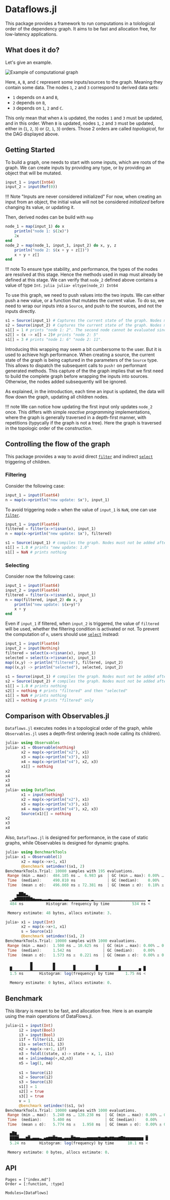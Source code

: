 # Dataflows.jl

This package provides a framework to run computations in a tolological order of the dependency graph.
It aims to be fast and allocation free, for low-latency applications.

## What does it do?

Let's give an example.

![Example of computational graph](assets/map.svg)

Here, `A`, `B`, and `C` represent some inputs/sources to the graph.
Meaning they contain some data.
The nodes `1`, `2` and `3` correspond to derived data sets:
- `1` depends on `A` and `B`,
- `2` depends on `B`,
- `3` depends on `1`, `2` and `C`.

This only mean that when `A` is updated, the nodes `1` and `3` must be updated, and in this order.
When `B` is updated, nodes `1`, `2` and `3` must be updated, either in (`1`, `2`, `3`) or (`2`, `1`, `3`) orders.
Those 2 orders are called _topological_, for the DAG displayed above.

## Getting Started

To build a graph, one needs to start with some inputs, which are roots of the graph.
We can create inputs by providing any type, or by providing an object that will be mutated.
```julia
input_1 = input(Int64)
input_2 = input(Ref(0))
```

!!! Note "Inputs are never considered initialized"
    For now, when creating an input from an object, the initial value
    will not be considered _initialized_ before changing its value, or updating it.

Then, derived nodes can be build with `map`
```julia
node_1 = map(input_1) do x
    println("node 1: $(2x)")
    2x 
end
node_2 = map(node_1, input_1, input_2) do x, y, z
    println("node 2: $(x + y + z[])")
    x + y + z[]
end
```

!!! note
    To ensure type stability, and performance,
    the types of the nodes are resolved at this stage.
    Hence the methods used in map must already be defined at this stage.
    We can verify that `node_2` defined above contains a value of type `Int`.
    ```julia
    julia> eltype(node_2)
    Int64
    ```

To use this graph, we need to push values into the two inputs.
We can either push a new value, or a function that mutates the current value.
To do so, we need to wrap our inputs into a `Source`, and push to the sources,
and not the inputs directly.

```julia
s1 = Source(input_1) # Captures the current state of the graph. Nodes must not be added afterwards.
s2 = Source(input_2) # Captures the current state of the graph. Nodes must not be added afterwards.
s1[] = 1 # prints "node 1: 2". The second node cannot be evaluated since the data is missing
s2[] = (x -> x[] = 2)# prints "node 2: 5"
s1[] = 3 # prints "node 1: 6" "node 2: 11".
```

Introducing this wrapping may seem a bit cumbersome to the user.
But it is used to achieve high performance.
When creating a source, the current state of the graph is being captured in the
parameters of the `Source` type.
This allows to dispatch the subsequent calls to `push!` on performant generated methods.
This capture of the the graph implies that we first need to build the complete graph
before wrapping the inputs into sources.
Otherwise, the nodes added subsequently will be ignored.

As explained, in the introduction,
each time an input is updated, the data will flow down the graph, 
updating all children nodes.

!!! note
    We can notice how updating the first input only updates `node_2` once.
    This differs with simple _reactive programming_ implementations,
    where the graph is generally traversed in a depth-first manner,
    with repetitions (typycally if the graph is not a tree).
    Here the graph is traversed in the topologic order of the construction.

## Controlling the flow of the graph

This package provides a way to avoid direct [`filter`](@ref) and indirect [`select`](@ref)
triggering of children.

### Filtering
Consider the following case:

```julia
input_1 = input(Float64)
n = map(x->println("new update: $x"), input_1)
```
To avoid triggering node `n` when the value of `input_1` is `NaN`,
one can use [`filter`](@ref).

```julia
input_1 = input(Float64)
filtered = filter(x->!isnan(x), input_1)
n = map(x->println("new update: $x"), filtered)

s1 = Source(input_1) # compiles the graph. Nodes must not be added afterwards.
s1[] = 1.0 # prints "new update: 1.0"
s1[] = NaN # prints nothing 
```

### Selecting
Consider now the following case:
```julia
input_1 = input(Float64)
input_2 = input(Float64)
filtered = filter(x->!isnan(x), input_1)
n = map(filtered, input_2) do x, y
    println("new update: $(x+y)")
    x + y
end
```
Even if `input_1` if filtered, when `input_2` is triggered, the value of `filtered` will be
used, whether the filtering condition is activated or not.
To prevent the computation of `n`, users should use [`select`](@ref) instead:
```julia
input_1 = input(Float64)
input_2 = input(Nothing)
filtered = select(x->!isnan(x), input_1)
selected = select(x->!isnan(x), input_1)
map((x,y) -> println("filtered"), filtered, input_2)
map((x,y) -> println("selected"), selected, input_2)
    
s1 = Source(input_1) # compiles the graph. Nodes must not be added afterwards.
s2 = Source(input_2) # compiles the graph. Nodes must not be added afterwards.
s1[] = 1.0 # prints nothing 
s2[] = nothing # prints "filtered" and then "selected"
s1[] = NaN # prints nothing 
s2[] = nothing # prints "filtered" only
```

## Comparison with Observables.jl
`Dataflows.jl` executes nodes in a topological order of the graph, while
`Observables.jl` uses a depth-first ordering (each node calling its children).

```julia
julia> using Observables
julia> x1 = Observable(nothing)
       x2 = map(x->println("x2"), x1)
       x3 = map(x->println("x3"), x1)
       x4 = map(x->println("x4"), x2, x3)
       x1[] = nothing
x2
x4
x3
x4
julia> using Dataflows
       x1 = input(nothing)
       x2 = map(x->println("x2"), x1)
       x3 = map(x->println("x3"), x1)
       x4 = map(x->println("x4"), x2, x3)
       Source(x1)[] = nothing
x2
x3
x4
```

Also, `Dataflows.jl` is designed for performance, in the case of static graphs,
while Observables is designed for dynamic graphs.

```julia
julia> using BenchmarkTools
julia> x1 = Observable(1)
       x2 = map(x->x+1, x1)
       @benchmark setindex!($x1, 2)
BenchmarkTools.Trial: 10000 samples with 195 evaluations.
 Range (min … max):  484.185 ns …  6.983 μs  ┊ GC (min … max): 0.00% … 90.47%
 Time  (median):     490.810 ns              ┊ GC (median):    0.00%
 Time  (mean ± σ):   496.060 ns ± 72.381 ns  ┊ GC (mean ± σ):  0.18% ±  1.22%

     ▄██▆▃▁                                                     
  ▁▃▆██████▇▅▄▄▄▃▃▃▄▃▃▃▃▃▂▃▃▂▂▂▂▂▂▂▂▂▁▂▁▁▁▁▁▁▁▁▁▁▁▁▁▁▁▁▁▁▁▁▁▁▁ ▂
  484 ns          Histogram: frequency by time          534 ns <

 Memory estimate: 48 bytes, allocs estimate: 3.

julia> x1 = input(Int)
       x2 = map(x->x+1, x1)
       s = Source(x1)
       @benchmark setindex!($x1, 2)
BenchmarkTools.Trial: 10000 samples with 1000 evaluations.
 Range (min … max):  1.500 ns … 10.625 ns  ┊ GC (min … max): 0.00% … 0.00%
 Time  (median):     1.542 ns              ┊ GC (median):    0.00%
 Time  (mean ± σ):   1.573 ns ±  0.221 ns  ┊ GC (mean ± σ):  0.00% ± 0.00%

           █         ▇        ▃         ▃         ▁          ▁
  █▁▁▁▁▁▁▁▁█▁▁▁▁▁▁▁▁▁█▁▁▁▁▁▁▁▁█▁▁▁▁▁▁▁▁▁█▁▁▁▁▁▁▁▁▁█▁▁▁▁▁▁▁▁▅ █
  1.5 ns       Histogram: log(frequency) by time     1.75 ns <

  Memory estimate: 0 bytes, allocs estimate: 0.

```


## Benchmark 
This library is meant to be fast, and allocation free.
Here is an example using the main operations of DataFlows.jl.
```julia
julia>i1 = input(Int)
      i2 = input(Bool)
      i3 = input(Bool)
      i1f = filter(i1, i2)
      i1s = select(i1, i3)
      n2 = map(x->x+1, i1f)
      n3 = foldl((state, x)-> state + x, 1, i1s)
      n4 = inlinedmap(+,n2,n3)
      n5 = lag(1, n4)
      
      s1 = Source(i1)
      s2 = Source(i2)
      s3 = Source(i3)
      s1[] = 1
      s2[] = true
      s3[] = true
      v = 1
      @benchmark setindex!($s1, $v)
BenchmarkTools.Trial: 10000 samples with 1000 evaluations.
 Range (min … max):  5.240 ns … 128.238 ns  ┊ GC (min … max): 0.00% … 0.00%
 Time  (median):     5.400 ns               ┊ GC (median):    0.00%
 Time  (mean ± σ):   5.774 ns ±   1.958 ns  ┊ GC (mean ± σ):  0.00% ± 0.00%

  ▅█▇▂    ▁          ▁       ▁                                ▁
  ████▄▄▄▇█▄▅▅▅▄▃▅▆▇▇█▇▆▆▄▅▅▅█▇▆▆▅▅▅▆▆▆▆▆▇▆▆▇▆▇▇▆▆▇█▇▆▆▆▆▆▆▆▆ █
  5.24 ns      Histogram: log(frequency) by time      10.1 ns <

 Memory estimate: 0 bytes, allocs estimate: 0.
```
## API
```@index
Pages = ["index.md"]
Order = [:function, :type]
```

```@autodocs
Modules=[DataFlows]
```

